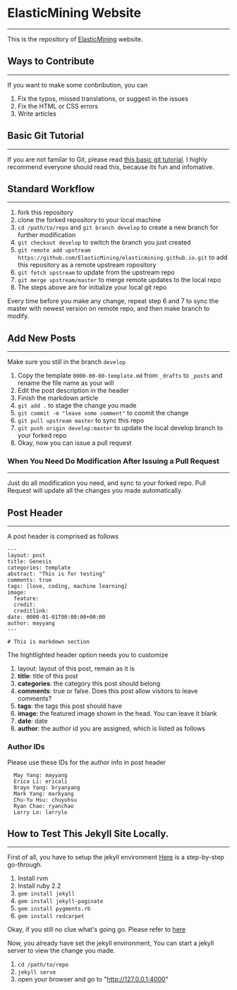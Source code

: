 # ElasticMining Website
----

This is the repository of [ElasticMining](http://www.elasticmining.com) website.

## Ways to Contribute
----
If you want to make some conbribution, you can

1. Fix the typos, missed translations, or suggest in the issues
2. Fix the HTML or CSS errors
3. Write articles


## Basic Git Tutorial
----
If you are not familar to Git, please read [this basic git tutorial](http://www.slideshare.net/pokaichang72/git-42427674).
I highly recommend everyone should read this, because its fun and infomative.

## Standard Workflow
----
1. fork this repository
2. clone the forked repository to your local machine
3. `cd /path/to/repo` and `git branch develop` to create a new branch for further modification
4. `git checkout develop` to switch the branch you just created
5. `git remote add upstream https://github.com/ElasticMining/elasticmining.github.io.git` to add this repository as a remote upstream ropository
6. `git fetch upstream` to update from the upstream repo
7. `git merge upstream/master` to merge remote updates to the local repo 
8. The steps above are for initialize your local git repo

Every time before you make any change, repeat step 6 and  7 to sync the master with newest version on remote repo, and then make branch to modify.


## Add New Posts
-----
Make sure you still in the branch `develop`

1. Copy the template `0000-00-00-template.md` from `_drafts` to `_posts` and rename the file name as your will
2. Edit the post description in the header
3. Finish the markdown article
4. `git add .` to stage the change you made
5. `git commit -m "leave some comment"` to coomit the change
6. `git pull upstream master` to sync this repo
7. `git push origin develop:master` to update the local develop branch to your forked repo
8. Okay, now you can issue a pull request


### When You Need Do Modification After Issuing a Pull Request
-----

Just do all modification you need, and sync to your forked repo.
Pull Request will update all the changes you made automatically.


## Post Header
-----

A post header is comprised as follows

```
---
layout: post
title: Genesis
categories: template
abstract: "This is for testing"
comments: true
tags: [love, coding, machine learning]
image:
  feature:
  credit: 
  creditlink: 
date: 0000-01-01T00:00:00+00:00
author: mayyang
---

# This is markdown section
```
The hightlighted header option needs you to customize

1. layout: layout of this post, remain as it is
2. **title**: title of this post
3. **categories**: the category this post should belong
4. **comments**: true or false. Does this post allow visitors to leave comments?
5. **tags**: the tags this post should have
6. **image**: the featured image shown in the head. You can leave it blank
7. **date**: date
8. **author**: the author id you are assigned, which is listed as follows

### Author IDs
Please use these IDs for the author info in post header

```
  May Yang: mayyang
  Erica Li: ericali
  Brayn Yang: bryanyang
  Mark Yang: markyang
  Chu-Yu Hsu: chuyuhsu
  Ryan Chao: ryanchao
  Larry Lo: larrylo
```


## How to Test This Jekyll Site Locally.
-----
First of all, you have to setup the jekyll environment
[Here](http://networm.me/jekyll-note.html) is a step-by-step go-through.

1. Install rvm
2. Install ruby 2.2
3. `gem install jekyll`
4. `gem install jekyll-paginate`
5. `gem install pygments.rb`
6. `gem install redcarpet`

Okay, if you still no clue what's going go.
Please refer to [here](http://networm.me/jekyll-note.html)

Now, you already have set the jekyll environment,
You can start a jekyll server to view the change you made.

1. `cd /path/to/repo`
2. `jekyll serve`
3. open your browser and go to "http://127.0.0.1:4000"

